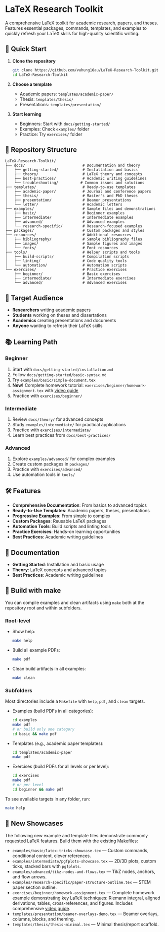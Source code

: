 # LaTeX Research Toolkit

A comprehensive LaTeX toolkit for academic research, papers, and theses. Features essential packages, commands, templates, and examples to quickly refresh your LaTeX skills for high-quality scientific writing.

## 🚀 Quick Start

1. **Clone the repository**
   ```bash
   git clone https://github.com/vuhung16au/LaTeX-Research-Toolkit.git
   cd LaTeX-Research-Toolkit
   ```

2. **Choose a template**
   - Academic papers: `templates/academic-paper/`
   - Thesis: `templates/thesis/`
   - Presentations: `templates/presentation/`

3. **Start learning**
   - Beginners: Start with `docs/getting-started/`
   - Examples: Check `examples/` folder
   - Practice: Try `exercises/` folder

## 📁 Repository Structure

```
LaTeX-Research-Toolkit/
├── docs/                          # Documentation and theory
│   ├── getting-started/           # Installation and basics
│   ├── theory/                    # LaTeX theory and concepts
│   ├── best-practices/            # Academic writing guidelines
│   └── troubleshooting/          # Common issues and solutions
├── templates/                     # Ready-to-use templates
│   ├── academic-paper/            # Journal and conference papers
│   ├── thesis/                    # Master's and PhD theses
│   ├── presentation/              # Beamer presentations
│   └── letter/                    # Academic letters
├── examples/                      # Sample files and demonstrations
│   ├── basic/                     # Beginner examples
│   ├── intermediate/              # Intermediate examples
│   ├── advanced/                  # Advanced examples
│   └── research-specific/         # Research-focused examples
├── packages/                      # Custom packages and styles
├── resources/                     # Additional resources
│   ├── bibliography/              # Sample bibliography files
│   ├── images/                    # Sample figures and images
│   └── fonts/                     # Font resources
├── tools/                         # Helper scripts and tools
│   ├── build-scripts/             # Compilation scripts
│   ├── linting/                   # Code quality tools
│   └── automation/                # Automation scripts
└── exercises/                     # Practice exercises
    ├── beginner/                  # Basic exercises
    ├── intermediate/              # Intermediate exercises
    └── advanced/                  # Advanced exercises
```

## 🎯 Target Audience

- **Researchers** writing academic papers
- **Students** working on theses and dissertations
- **Academics** creating presentations and documents
- **Anyone** wanting to refresh their LaTeX skills

## 📚 Learning Path

### Beginner
1. Start with `docs/getting-started/installation.md`
2. Follow `docs/getting-started/basic-syntax.md`
3. Try `examples/basic/simple-document.tex`
4. **New!** Complete homework tutorial: `exercises/beginner/homework-assignment.tex` with [video guide](exercises/beginner/HOMEWORK-VIDEO-GUIDE.md)
5. Practice with `exercises/beginner/`

### Intermediate
1. Review `docs/theory/` for advanced concepts
2. Study `examples/intermediate/` for practical applications
3. Practice with `exercises/intermediate/`
4. Learn best practices from `docs/best-practices/`

### Advanced
1. Explore `examples/advanced/` for complex examples
2. Create custom packages in `packages/`
3. Practice with `exercises/advanced/`
4. Use automation tools in `tools/`

## 🛠️ Features

- **Comprehensive Documentation**: From basics to advanced topics
- **Ready-to-Use Templates**: Academic papers, theses, presentations
- **Progressive Examples**: From simple to complex
- **Custom Packages**: Reusable LaTeX packages
- **Automation Tools**: Build scripts and linting tools
- **Practice Exercises**: Hands-on learning opportunities
- **Best Practices**: Academic writing guidelines

## 📖 Documentation

- **Getting Started**: Installation and basic usage
- **Theory**: LaTeX concepts and advanced topics
- **Best Practices**: Academic writing guidelines



## 🧰 Build with make

You can compile examples and clean artifacts using `make` both at the repository root and within subfolders.

### Root-level

- Show help:
  ```bash
  make help
  ```
- Build all example PDFs:
  ```bash
  make pdf
  ```
- Clean build artifacts in all examples:
  ```bash
  make clean
  ```

### Subfolders

Most directories include a `Makefile` with `help`, `pdf`, and `clean` targets.

- Examples (build PDFs in all categories):
  ```bash
  cd examples
  make pdf
  # or build only one category
  cd basic && make pdf
  ```

- Templates (e.g., academic paper templates):
  ```bash
  cd templates/academic-paper
  make pdf
  ```

- Exercises (build PDFs for all levels or per level):
  ```bash
  cd exercises
  make pdf
  # or per level
  cd beginner && make pdf
  ```

To see available targets in any folder, run:
```bash
make help
```

## 🌟 New Showcases

The following new example and template files demonstrate commonly requested LaTeX features. Build them with the existing Makefiles:

- `examples/basic/latex-tricks-showcase.tex` — Custom commands, conditional content, clever references.
- `examples/intermediate/pgfplots-showcase.tex` — 2D/3D plots, custom ticks, stacked bars with `pgfplots`.
- `examples/advanced/tikz-nodes-and-flows.tex` — TikZ nodes, anchors, and flow arrows.
- `examples/research-specific/paper-structure-outline.tex` — STEM paper section outline.
- `exercises/beginner/homework-assignment.tex` — Complete homework example demonstrating key LaTeX techniques: Riemann integral, aligned derivations, tables, cross-references, and figures. Includes comprehensive [video guide](exercises/beginner/HOMEWORK-VIDEO-GUIDE.md).
- `templates/presentation/beamer-overlays-demo.tex` — Beamer overlays, columns, blocks, and theming.
- `templates/thesis/thesis-minimal.tex` — Minimal thesis/report scaffold.
